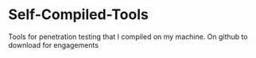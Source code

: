 # Self-Compiled-Tools
Tools for penetration testing that I compiled on my machine. On github to download for engagements
